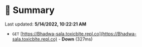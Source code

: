 # 📖 Summary
Last updated: **5/14/2022, 10:22:21 AM**

- `GET` [https://Bhadwa-sala.toxicblte.repl.co](https://Bhadwa-sala.toxicblte.repl.co) - **Down** (327ms)
